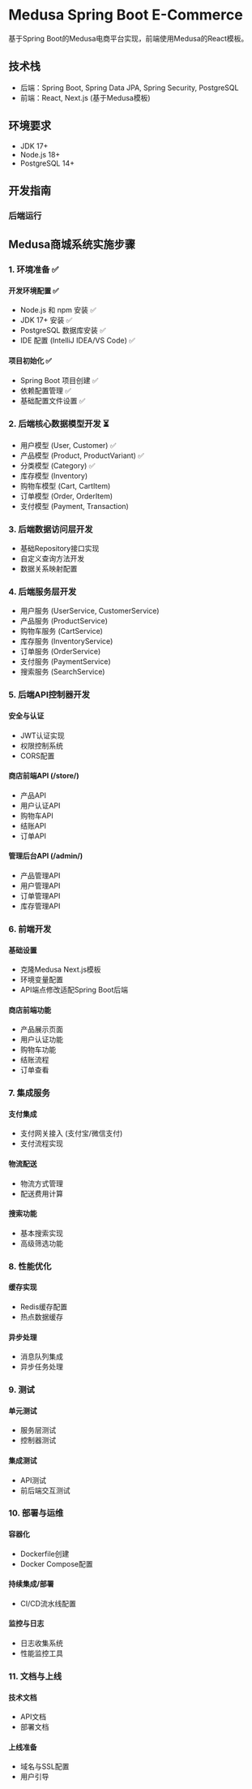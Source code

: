 # Medusa Spring Boot E-Commerce

基于Spring Boot的Medusa电商平台实现，前端使用Medusa的React模板。

## 技术栈

- 后端：Spring Boot, Spring Data JPA, Spring Security, PostgreSQL
- 前端：React, Next.js (基于Medusa模板)

## 环境要求

- JDK 17+
- Node.js 18+
- PostgreSQL 14+

## 开发指南

### 后端运行

## Medusa商城系统实施步骤

### 1. 环境准备 ✅

#### 开发环境配置 ✅
- Node.js 和 npm 安装 ✅
- JDK 17+ 安装 ✅
- PostgreSQL 数据库安装 ✅
- IDE 配置 (IntelliJ IDEA/VS Code) ✅

#### 项目初始化 ✅
- Spring Boot 项目创建 ✅
- 依赖配置管理 ✅
- 基础配置文件设置 ✅

### 2. 后端核心数据模型开发 ⏳

- 用户模型 (User, Customer) ✅
- 产品模型 (Product, ProductVariant) ✅
- 分类模型 (Category) ✅
- 库存模型 (Inventory)
- 购物车模型 (Cart, CartItem)
- 订单模型 (Order, OrderItem)
- 支付模型 (Payment, Transaction)

### 3. 后端数据访问层开发

- 基础Repository接口实现
- 自定义查询方法开发
- 数据关系映射配置

### 4. 后端服务层开发

- 用户服务 (UserService, CustomerService)
- 产品服务 (ProductService)
- 购物车服务 (CartService)
- 库存服务 (InventoryService)
- 订单服务 (OrderService)
- 支付服务 (PaymentService)
- 搜索服务 (SearchService)

### 5. 后端API控制器开发

#### 安全与认证
- JWT认证实现
- 权限控制系统
- CORS配置

#### 商店前端API (/store/)
- 产品API
- 用户认证API
- 购物车API
- 结账API
- 订单API

#### 管理后台API (/admin/)
- 产品管理API
- 用户管理API
- 订单管理API
- 库存管理API

### 6. 前端开发

#### 基础设置
- 克隆Medusa Next.js模板
- 环境变量配置
- API端点修改适配Spring Boot后端

#### 商店前端功能
- 产品展示页面
- 用户认证功能
- 购物车功能
- 结账流程
- 订单查看

### 7. 集成服务

#### 支付集成
- 支付网关接入 (支付宝/微信支付)
- 支付流程实现

#### 物流配送
- 物流方式管理
- 配送费用计算

#### 搜索功能
- 基本搜索实现
- 高级筛选功能

### 8. 性能优化

#### 缓存实现
- Redis缓存配置
- 热点数据缓存

#### 异步处理
- 消息队列集成
- 异步任务处理

### 9. 测试

#### 单元测试
- 服务层测试
- 控制器测试

#### 集成测试
- API测试
- 前后端交互测试

### 10. 部署与运维

#### 容器化
- Dockerfile创建
- Docker Compose配置

#### 持续集成/部署
- CI/CD流水线配置

#### 监控与日志
- 日志收集系统
- 性能监控工具

### 11. 文档与上线

#### 技术文档
- API文档
- 部署文档

#### 上线准备
- 域名与SSL配置
- 用户引导
